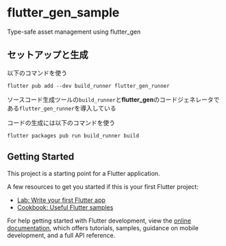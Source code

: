 # flutter_gen_sample

Type-safe asset management using flutter_gen

## セットアップと生成

以下のコマンドを使う

`flutter pub add --dev build_runner flutter_gen_runner`

ソースコード生成ツールの`build_runner`と**flutter_gen**のコードジェネレータである`flutter_gen_runner`を導入している

コードの生成には以下のコマンドを使う

`flutter packages pub run build_runner build`

## Getting Started

This project is a starting point for a Flutter application.

A few resources to get you started if this is your first Flutter project:

- [Lab: Write your first Flutter app](https://docs.flutter.dev/get-started/codelab)
- [Cookbook: Useful Flutter samples](https://docs.flutter.dev/cookbook)

For help getting started with Flutter development, view the
[online documentation](https://docs.flutter.dev/), which offers tutorials,
samples, guidance on mobile development, and a full API reference.

